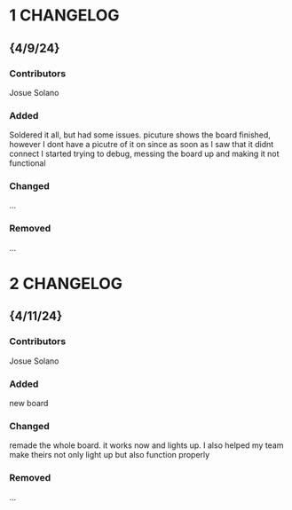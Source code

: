 # 1 CHANGELOG

## {4/9/24}
### Contributors
Josue Solano    

### Added
Soldered it all, but had some issues. 
picuture shows the board finished, however I dont have a picutre of it on since as soon as I saw that it didnt connect I started trying to debug, messing the board up and making it not functional 

### Changed
...

### Removed
...

# 2 CHANGELOG

## {4/11/24}
### Contributors
Josue Solano    

### Added
new board

### Changed
remade the whole board. it works now and lights up. I also helped my team make theirs not only light up but also function properly  

### Removed
...